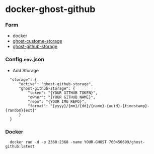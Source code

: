 # docker-ghost-github

### Form
- docker
- [ghost-custome-storage](https://docs.ghost.org/concepts/storage-adapters/)
- [ghost-github-storage](https://github.com/wangkezun/ghost-github-storage)

### Config.`env`.json
- Add Storage

```
  "storage": {
      "active": "ghost-github-storage",
      "ghost-github-storage": {
          "token": "{YOUR GITHUB TOKEN}",
          "owner": "{YOUR GITHUB NAME}",
          "repo": "{YOUR IMG REPO}",
          "format": "{yyyy}/{mm}/{dd}/{name}-{uuid}-{timestamp}-{random}{ext}"
      }
  }
```
### Docker
```
  docker run -d -p 2368:2368 -name YOUR-GHOST 760450699/ghost-github:latest
```


